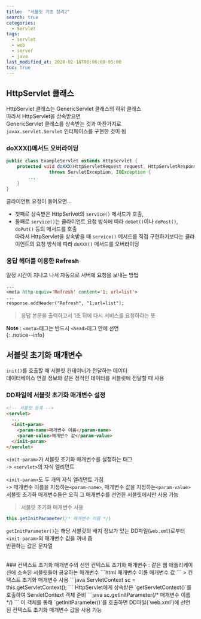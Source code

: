 ```yaml
---
title:  "서블릿 기초 정리2"
search: true
categories: 
  - Servlet
tags:
  - servlet
  - web
  - server
  - java
last_modified_at: 2020-02-18T08:06:00-05:00
toc: true
---
```


## HttpServlet 클래스
HttpServlet 클래스는 GenericServlet 클래스의 하위 클래스  
따라서 HttpServlet을 상속받으면  
GenericServlet 클래스를 상속받는 것과 마찬가지로  
`javax.servlet.Servlet` 인터페이스를 구현한 것이 됨  

### doXXX()메서드 오버라이딩
```java
public class ExampleServlet extends HttpServlet {
	protected void doXXX(HttpServletRequest request, HttpServletResponse response) 
		    	throws ServletException, IOException {
		...
	}
}
```
클라이언트 요청이 들어오면...  
- 첫째로 상속받은 HttpSerlvet의 `service()` 메서드가 호출,  
- 둘째로 `service()`는 클라이언트 요청 방식에 따라 `doGet()`이나 `doPost()`, `doPut()` 등의 메서드를 호출  
따라서 HttpServlet을 상속받을 때 `service()` 메서드를 직접 구현하기보다는 클라이언트의 요청 방식에 따라 `doXXX()` 메서드를 오버라이딩  

### 응답 헤더를 이용한 Refresh
일정 시간이 지나고 나서 자동으로 서버에 요청을 보내는 방법  
```jsp
...
<meta http-equiv='Refresh' content='1; url=list'>
...
response.addHeader("Refresh", "1;url=list");
```
>응답 본문을 출력하고서 1초 뒤에 다시 서비스를 요청하라는 뜻  
  
**Note** : `<meta>`태그는 반드시 `<head>`태그 안에 선언  
{: .notice--info}

## 서블릿 초기화 매개변수
`init()`를 호출할 때 서블릿 컨테이너가 전달하는 데이터  
데이터베이스 연결 정보와 같은 정적인 데이터를 서블릿에 전달할 때 사용  

### DD파일에 서블릿 초기화 매개변수 설정
```html
<!-- 서블릿 등록 -->
<servlet>
  ...
  <init-param>
  	<param-name>매개변수 이름</param-name>
  	<param-value>매개변수 값</param-value>
  </init-param>
</servlet>
```
`<init-param>`가 서블릿 초기화 매개변수를 설정하는 태그  
-> `<servlet>`의 자식 엘리먼트  
 
`<init-param>`도 두 개의 자식 엘리먼트 가짐  
-> 매개변수 이름을 지정하는`<param-name>`, 매개변수 값을 지정하는`<param-value>`  
서블릿 초기화 매개변수들은 오직 그 매개변수를 선언한 서블릿에서만 사용 가능  

> 서블릿 초기화 매개변수 사용  
```java
this.getInitParameter(/* 매개변수 이름 */)
```
`getInitParameter()`는 해당 서블릿의 배치 정보가 있는 DD파일(`web.xml`)로부터 `<init-param>`의 매개변수 값을 꺼내 줌  
반환하는 값은 문자열  

<br>
### 컨텍스트 초기화 매개변수의 선언  
컨텍스트 초기화 매개변수 : 같은 웹 애플리케이션에 소속된 서블릿들이 공유하는 매개변수  
```html
<!-- 컨텍스트 매개변수 -->
  <context-param>
  	<param-name>매개변수 이름</param-name>
  	<param-value>매개변수 값</param-value>
  </context-param>
```
> 컨텍스트 초기화 매개변수 사용  
```java
ServletContext sc = this.getServletContext();
```
HttpServlet에게 상속받은 `getServletContext()`를 호출하여 ServletContext 객체 준비  
```java
sc.getInitParameter(/* 매개변수 이름 */)
```
이 객체를 통해 `getInitParameter()`를 호출하면 DD파일(`web.xml`)에 선언된 컨텍스트 초기화 매개변수 값을 사용 가능